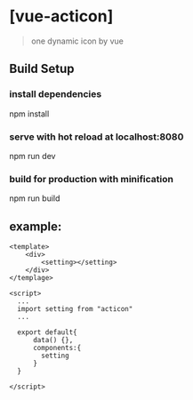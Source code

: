 # [vue-acticon]

> one dynamic icon by vue 

## Build Setup

### install dependencies
npm install

### serve with hot reload at localhost:8080
npm run dev

### build for production with minification
npm run build

## example:
```
<template>
    <div>
        <setting></setting>
    </div>
</templage>

<script>
  ...
  import setting from "acticon"
  ...
  
  export default{
      data() {},
      components:{
        setting
      }
  }
  
</script>
```

